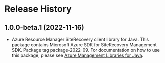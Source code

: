 # Release History

## 1.0.0-beta.1 (2022-11-16)

- Azure Resource Manager SiteRecovery client library for Java. This package contains Microsoft Azure SDK for SiteRecovery Management SDK.  Package tag package-2022-09. For documentation on how to use this package, please see [Azure Management Libraries for Java](https://aka.ms/azsdk/java/mgmt).
